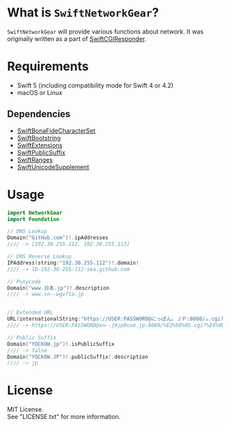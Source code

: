 # What is `SwiftNetworkGear`?

`SwiftNetworkGear` will provide various functions about network.
It was originally written as a part of [SwiftCGIResponder](https://github.com/YOCKOW/SwiftCGIResponder).

# Requirements

- Swift 5 (including compatibility mode for Swift 4 or 4.2)
- macOS or Linux

## Dependencies

- [SwiftBonaFideCharacterSet](https://github.com/YOCKOW/SwiftBonaFideCharacterSet)
- [SwiftBootstring](https://github.com/YOCKOW/SwiftBootstring)
- [SwiftExtensions](https://github.com/YOCKOW/SwiftExtensions)
- [SwiftPublicSuffix](https://github.com/YOCKOW/SwiftPublicSuffix)
- [SwiftRanges](https://github.com/YOCKOW/SwiftRanges)
- [SwiftUnicodeSupplement](https://github.com/YOCKOW/SwiftUnicodeSupplement)


# Usage

```Swift
import NetworkGear
import Foundation

// DNS Lookup
Domain("GitHub.com")!.ipAddresses
//// -> [192.30.255.112, 192.30.255.113]

// DNS Reverse Lookup
IPAddress(string:"192.30.255.112")!.domain!
//// -> lb-192-30-255-112-sea.github.com

// Punycode
Domain("www.日本.jp")!.description
//// -> www.xn--wgv71a.jp


// Extended URL
URL(internationalString:"https://USER:PASSWORD@にっぽん。ＪＰ:8080/☕︎.cgi?杯=2#MyCoffee")!
//// -> https://USER:PASSWORD@xn--j9jp9cue.jp:8080/%E2%98%95.cgi?%E6%9D%AF=2#MyCoffee

// Public Suffix
Domain("YOCKOW.jp")!.isPublicSuffix
//// -> false
Domain("YOCKOW.JP")!.publicSuffix!.description
//// -> jp
```

# License

MIT License.  
See "LICENSE.txt" for more information.
